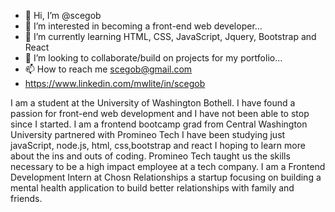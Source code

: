 - 👋 Hi, I’m @scegob
- 👀 I’m interested in becoming a front-end web developer...
- 🌱 I’m currently learning HTML, CSS, JavaScript, Jquery, Bootstrap and React
- 💞️ I’m looking to collaborate/build on projects for my portfolio...
- 📫 How to reach me scegob@gmail.com
- https://www.linkedin.com/mwlite/in/scegob

I am a student at the University of Washington Bothell. I have found a passion for front-end web development and I have not been able to stop since I started. I am a frontend bootcamp grad from Central Washington University partnered with Promineo Tech I have been studying just javaScript, node.js, html, css,bootstrap and react I hoping to learn more about the ins and outs of coding. Promineo Tech taught us the skills necessary to be a high impact employee at a tech company. I am a Frontend Development Intern at Chosn Relationships a startup focusing on building a mental health application to build better relationships with family and friends.

<!---
scegob/scegob is a ✨ special ✨ repository because its `README.md` (this file) appears on your GitHub profile.
You can click the Preview link to take a look at your changes.
--->
